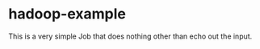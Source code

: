 hadoop-example
==============

This is a very simple Job that does nothing other than echo out the input.
